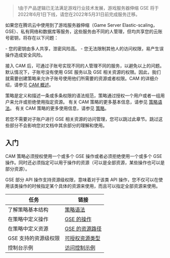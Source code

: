 >!由于产品逻辑已无法满足游戏行业技术发展，游戏服务器伸缩 GSE 将于2022年6月1日下线，请您在2022年5月31日前完成服务迁移。



如果您在腾讯云中使用到了游戏服务器伸缩（Game Server Elastic-scaling，GSE）、私有网络和数据库等服务，这些服务由不同的人管理，但均共享您的云账号密钥，将存在以下问题：

- 您的密钥由多人共享，泄密风险高。
- 您无法限制其他人的访问权限，易产生误操作造成安全风险。

接入 CAM 后，可通过子账号实现不同的人管理不同的服务，以避免以上的问题。默认情况下，子账号没有使用 GSE 服务以及 GSE 相关资源的权限。因此，我们就需要创建策略来允许子账号使用他们所需要的资源或者权限。CAM 的详细介绍，请参见 [CAM 概述](https://cloud.tencent.com/document/product/598/10583)。

策略是定义和描述一条或多条权限的语法规范，策略通过授权一个用户或者一组用户来允许或拒绝使用指定资源。
有关 CAM 策略的更多基本信息，请参见 [策略语法](https://cloud.tencent.com/document/product/598/10603)。
有关 CAM 策略的更多使用信息，请参见 [策略](https://cloud.tencent.com/document/product/598/10601)。

<dx-alert infotype="explain" title="">
若您不需要对子账户进行 GSE 相关资源的访问管理，您可以跳过此章节。跳过这些部分不会影响您对文档中其余部分的理解和使用。
</dx-alert>



## 入门

CAM 策略必须授权使用一个或多个 GSE 操作或者必须拒绝使用一个或多个 GSE 操作。同时还必须指定可以用于操作的资源（可以是全部资源，某些操作也可以是部分资源）。

GSE 部分 API 操作支持资源级权限，意味着对于该类 API 操作，您不仅可以在使用该类操作的时候指定某个具体的资源来使用，而且可以指定全部资源来使用。

| 任务                 | 链接                                           |
| -------------------- | ---------------------------------------------- |
| 了解策略基本结构     | [策略语法](https://cloud.tencent.com/document/product/1165/46375)             |
| 在策略中定义操作     | [GSE 的操作](https://cloud.tencent.com/document/product/1165/46375#test5)         |
| 在策略中定义资源     | [GSE 的资源路径](https://cloud.tencent.com/document/product/1165/46375#test6) |
| GSE 支持的资源级权限 | [可授权资源类型](https://cloud.tencent.com/document/product/1165/46374)              |
| 控制台示例           | [访问控制示例](https://cloud.tencent.com/document/product/1165/46376)                |
